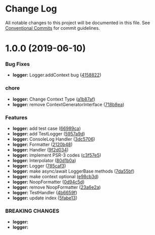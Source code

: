 # Change Log

All notable changes to this project will be documented in this file.
See [Conventional Commits](https://conventionalcommits.org) for commit guidelines.

# 1.0.0 (2019-06-10)


### Bug Fixes

* **logger:** Logger.addContext bug ([4158822](http://github.com/ndxbn/ndxbn/packages/logger/commit/4158822))


### chore

* **logger:** Change Context Type ([a1b87af](http://github.com/ndxbn/ndxbn/packages/logger/commit/a1b87af))
* **logger:** remove ContextGeneratorInterface ([718b8ea](http://github.com/ndxbn/ndxbn/packages/logger/commit/718b8ea))


### Features

* **logger:** add test case ([66989ca](http://github.com/ndxbn/ndxbn/packages/logger/commit/66989ca))
* **logger:** add TestLogger ([5957a9d](http://github.com/ndxbn/ndxbn/packages/logger/commit/5957a9d))
* **logger:** ConsoleLog Handler ([3dc5706](http://github.com/ndxbn/ndxbn/packages/logger/commit/3dc5706))
* **logger:** Formatter ([2120b48](http://github.com/ndxbn/ndxbn/packages/logger/commit/2120b48))
* **logger:** Handler ([9f2d034](http://github.com/ndxbn/ndxbn/packages/logger/commit/9f2d034))
* **logger:** implement PSR-3 codes ([c3f57e5](http://github.com/ndxbn/ndxbn/packages/logger/commit/c3f57e5))
* **logger:** Interpolator ([80d1b0a](http://github.com/ndxbn/ndxbn/packages/logger/commit/80d1b0a))
* **logger:** Logger ([785caf3](http://github.com/ndxbn/ndxbn/packages/logger/commit/785caf3))
* **logger:** make async/await LoggerBase methods ([7da55bf](http://github.com/ndxbn/ndxbn/packages/logger/commit/7da55bf))
* **logger:** make context optional ([e98cb3d](http://github.com/ndxbn/ndxbn/packages/logger/commit/e98cb3d))
* **logger:** NoopFormatter ([0d94c5d](http://github.com/ndxbn/ndxbn/packages/logger/commit/0d94c5d))
* **logger:** remove NoopFormatter ([23a6e2a](http://github.com/ndxbn/ndxbn/packages/logger/commit/23a6e2a))
* **logger:** TestHandler ([4b6659f](http://github.com/ndxbn/ndxbn/packages/logger/commit/4b6659f))
* **logger:** update index ([5fabe13](http://github.com/ndxbn/ndxbn/packages/logger/commit/5fabe13))


### BREAKING CHANGES

* **logger:** 
* **logger:**
